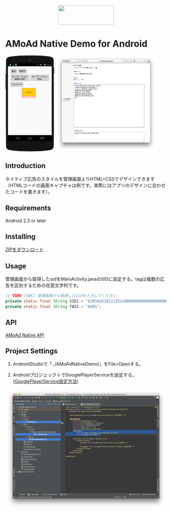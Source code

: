 <div align="center">
<img width="172" height="61" src="http://www.amoad.com/images/logo.png">
</div>

# AMoAd Native Demo for Android

<img height="300" src="docs/res/ScreenShot01.png">
<img height="300" src="docs/res/ScreenShot03.png">

## Introduction

ネイティブ広告のスタイルを管理画面よりHTML+CSSでデザインできます（HTMLコードの画面キャプチャは例です。実際にはアプリのデザインに合わせたコードを書きます）。

## Requirements

Android 2.3 or later

## Installing

[ZIPをダウンロード](https://github.com/amoad/amoad-native-android-sdk/archive/master.zip)

## Usage

管理画面から取得したsidをMainActivity.javaのSIDに設定する。tagは複数の広告を区別するための任意文字列です。

```java
// TODO [SDK] 管理画面から取得したsidを入力してください
private static final String SID1 = "62056d310111552c000000000000000000000000000000000000000000000000";
private static final String TAG1 = "Ad01";
```

## API

[AMoAd Native API](https://cdn.rawgit.com/amoad/amoad-native-android-sdk/master/docs/javadoc/index.html)

## Project Settings

1. AndroidStudioで「../AMoAdNativeDemo/」をFile>Openする。

2. AndroidプロジェックトでGooglePlayerServiceを設定する。
   ([GooglePlayerService設定方法](https://developers.google.com/android/guides/setup#add_google_play_services_to_your_project))

<img width="640" src="docs/res/AndroidStudio.png">